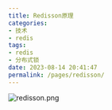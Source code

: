 ```yaml
---
title: Redisson原理
categories:
- 技术
- redis
tags:
- redis
- 分布式锁
date: 2023-08-14 20:41:47
permalink: /pages/redisson/
---
```


![redisson.png](/images/redis/redisson.png)

